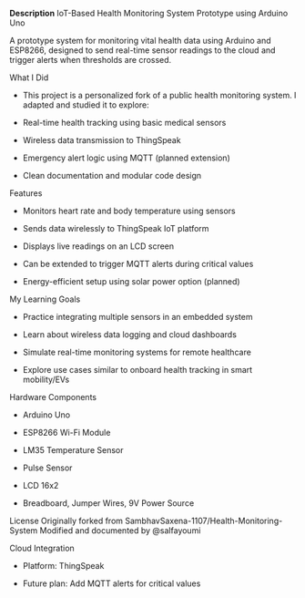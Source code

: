 **Description**
IoT-Based Health Monitoring System Prototype using Arduino Uno

A prototype system for monitoring vital health data using Arduino and ESP8266, designed to send real-time sensor readings to the cloud and trigger alerts when thresholds are crossed.

What I Did
- This project is a personalized fork of a public health monitoring system. I adapted and studied it to explore:

- Real-time health tracking using basic medical sensors

- Wireless data transmission to ThingSpeak

- Emergency alert logic using MQTT (planned extension)

- Clean documentation and modular code design

Features
- Monitors heart rate and body temperature using sensors

- Sends data wirelessly to ThingSpeak IoT platform

- Displays live readings on an LCD screen

- Can be extended to trigger MQTT alerts during critical values

- Energy-efficient setup using solar power option (planned)

My Learning Goals
- Practice integrating multiple sensors in an embedded system

- Learn about wireless data logging and cloud dashboards

- Simulate real-time monitoring systems for remote healthcare

- Explore use cases similar to onboard health tracking in smart mobility/EVs

Hardware Components
- Arduino Uno

- ESP8266 Wi-Fi Module

- LM35 Temperature Sensor

- Pulse Sensor

- LCD 16x2

- Breadboard, Jumper Wires, 9V Power Source

License
Originally forked from SambhavSaxena-1107/Health-Monitoring-System
Modified and documented by @salfayoumi

Cloud Integration
- Platform: ThingSpeak

- Future plan: Add MQTT alerts for critical values
